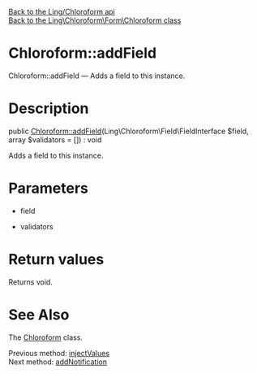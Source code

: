 [Back to the Ling/Chloroform api](https://github.com/lingtalfi/Chloroform/blob/master/doc/api/Ling/Chloroform.md)<br>
[Back to the Ling\Chloroform\Form\Chloroform class](https://github.com/lingtalfi/Chloroform/blob/master/doc/api/Ling/Chloroform/Form/Chloroform.md)


Chloroform::addField
================



Chloroform::addField — Adds a field to this instance.




Description
================


public [Chloroform::addField](https://github.com/lingtalfi/Chloroform/blob/master/doc/api/Ling/Chloroform/Form/Chloroform/addField.md)(Ling\Chloroform\Field\FieldInterface $field, array $validators = []) : void




Adds a field to this instance.




Parameters
================


- field

    

- validators

    


Return values
================

Returns void.








See Also
================

The [Chloroform](https://github.com/lingtalfi/Chloroform/blob/master/doc/api/Ling/Chloroform/Form/Chloroform.md) class.

Previous method: [injectValues](https://github.com/lingtalfi/Chloroform/blob/master/doc/api/Ling/Chloroform/Form/Chloroform/injectValues.md)<br>Next method: [addNotification](https://github.com/lingtalfi/Chloroform/blob/master/doc/api/Ling/Chloroform/Form/Chloroform/addNotification.md)<br>

